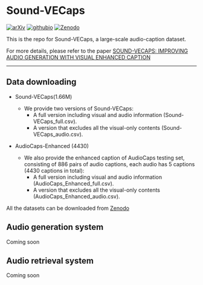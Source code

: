 # Sound-VECaps

[![arXiv](https://img.shields.io/badge/arXiv-2308.22222-brightgreen.svg?style=flat-square)](https://arxiv.org/abs/2308.05734)  [![githubio](https://img.shields.io/badge/GitHub.io-Caption_Samples-blue?logo=Github&style=flat-square)](https://yyua8222.github.io/Sound-VECaps-demo/)  [![Zenodo](https://zenodo.org/badge/DOI/10.5281/zenodo.12606207.svg)](https://zenodo.org/records/12606207)

This is the repo for Sound-VECaps, a large-scale audio-caption dataset. 

For more details, please refer to the paper [SOUND-VECAPS: IMPROVING AUDIO GENERATION WITH VISUAL ENHANCED CAPTION](https://github.com/haoheliu/AudioLDM-training-finetuning)

<hr>


## Data downloading 
- Sound-VECaps(1.66M)
  - We provide two versions of Sound-VECaps:
    - A full version including visual and audio information (Sound-VECaps_full.csv).
    - A version that excludes all the visual-only contents (Sound-VECaps_audio.csv).
   
- AudioCaps-Enhanced (4430)
  - We also provide the enhanced caption of AudioCaps testing set, consisting of 886 pairs of audio captions, each audio has 5 captions (4430 captions in total):
    - A full version including visual and audio information (AudioCaps_Enhanced_full.csv).
    - A version that excludes all the visual-only contents (AudioCaps_Enhanced_audio.csv).
   
All the datasets can be downloaded from [Zenodo](https://zenodo.org/records/12606207)

## Audio generation system
Coming soon


## Audio retrieval system
Coming soon
